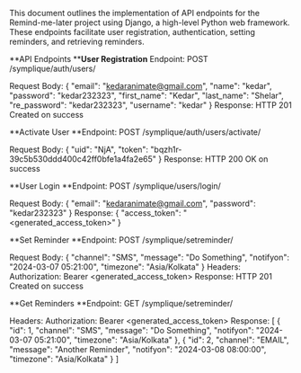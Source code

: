 This document outlines the implementation of API endpoints for the Remind-me-later project using Django, a high-level Python web framework. These endpoints facilitate user registration, authentication, setting reminders, and retrieving reminders.

**API Endpoints
****User Registration**
Endpoint: POST /symplique/auth/users/

Request Body:
{
    "email": "kedaranimate@gmail.com",
    "name": "kedar",
    "password": "kedar232323",
    "first_name": "Kedar",
    "last_name": "Shelar",
    "re_password": "kedar232323",
    "username": "kedar"
}
Response: HTTP 201 Created on success

**Activate User
**Endpoint: POST /symplique/auth/users/activate/

Request Body:
{
    "uid": "NjA",
    "token": "bqzh1r-39c5b530ddd400c42ff0bfe1a4fa2e65"
}
Response: HTTP 200 OK on success

**User Login
**Endpoint: POST /symplique/users/login/

Request Body:
{
    "email": "kedaranimate@gmail.com",
    "password": "kedar232323"
}
Response:
{
    "access_token": "<generated_access_token>"
}

**Set Reminder
**Endpoint: POST /symplique/setreminder/

Request Body:
{
    "channel": "SMS",
    "message": "Do Something",
    "notifyon": "2024-03-07 05:21:00",
    "timezone": "Asia/Kolkata"
}
Headers:
Authorization: Bearer <generated_access_token>
Response: HTTP 201 Created on success

**Get Reminders
**Endpoint: GET /symplique/setreminder/

Headers:
Authorization: Bearer <generated_access_token>
Response:
[
    {
        "id": 1,
        "channel": "SMS",
        "message": "Do Something",
        "notifyon": "2024-03-07 05:21:00",
        "timezone": "Asia/Kolkata"
    },
    {
        "id": 2,
        "channel": "EMAIL",
        "message": "Another Reminder",
        "notifyon": "2024-03-08 08:00:00",
        "timezone": "Asia/Kolkata"
    }
]
